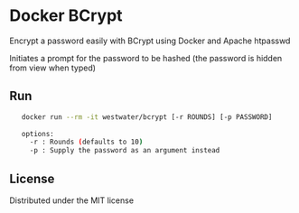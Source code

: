 # Docker BCrypt
Encrypt a password easily with BCrypt using Docker and Apache htpasswd

Initiates a prompt for the password to be hashed (the password is hidden from view when typed)

## Run
```bash
   docker run --rm -it westwater/bcrypt [-r ROUNDS] [-p PASSWORD]
   
   options:
     -r : Rounds (defaults to 10)
     -p : Supply the password as an argument instead
```

## License
Distributed under the MIT license
